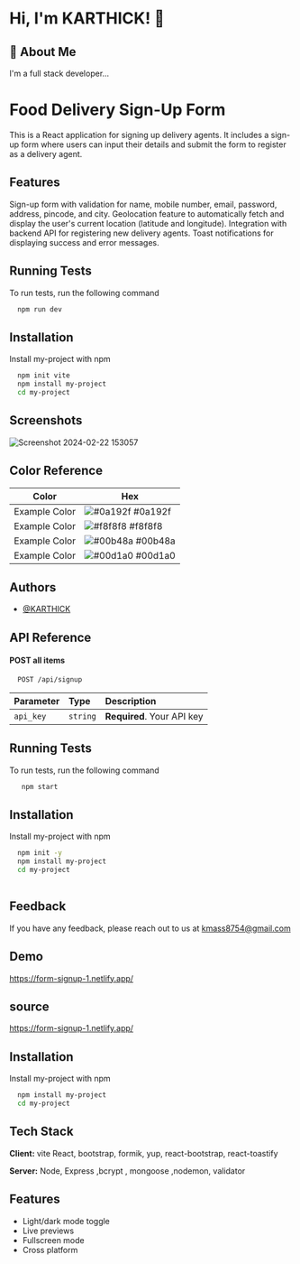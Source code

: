 # Hi, I'm KARTHICK! 👋


## 🚀 About Me

I'm a full stack developer...

# Food Delivery Sign-Up Form

This is a React application for signing up delivery agents. It includes a sign-up form where users can input their details and submit the form to register as a delivery agent.

## Features



Sign-up form with validation for name, mobile number, email, password, address, pincode, and city.
Geolocation feature to automatically fetch and display the user's current location (latitude and longitude).
Integration with backend API for registering new delivery agents.
Toast notifications for displaying success and error messages.
## Running Tests

To run tests, run the following command


```bash
  npm run dev
```
## Installation

Install my-project with npm

```bash
  npm init vite
  npm install my-project
  cd my-project
```
## Screenshots

![Screenshot 2024-02-22 153057](https://github.com/KARTHICK877/food-Sign-up-frontend/assets/133187554/efc1d051-0f45-46e1-b010-d727520888dc)
## Color Reference

| Color             | Hex                                                                |
| ----------------- | ------------------------------------------------------------------ |
| Example Color | ![#0a192f](https://via.placeholder.com/10/0a192f?text=+) #0a192f |
| Example Color | ![#f8f8f8](https://via.placeholder.com/10/f8f8f8?text=+) #f8f8f8 |
| Example Color | ![#00b48a](https://via.placeholder.com/10/00b48a?text=+) #00b48a |
| Example Color | ![#00d1a0](https://via.placeholder.com/10/00b48a?text=+) #00d1a0 |


## Authors

- [@KARTHICK](https://github.com/KARTHICK877)


## API Reference

#### POST all items

```http
  POST /api/signup
```

| Parameter | Type     | Description                |
| :-------- | :------- | :------------------------- |
| `api_key` | `string` | **Required**. Your API key |





## Running Tests

To run tests, run the following command


```bash
   npm start
```
## Installation

Install my-project with npm

```bash
  npm init -y
  npm install my-project
  cd my-project
 
```

## Feedback

If you have any feedback, please reach out to us at kmass8754@gmail.com


## Demo



https://form-signup-1.netlify.app/


## source



https://form-signup-1.netlify.app/
## Installation

Install my-project with npm

```bash
  npm install my-project
  cd my-project
```
    
## Tech Stack

**Client:** vite React, bootstrap, formik, yup, react-bootstrap, react-toastify

**Server:** Node, Express ,bcrypt , mongoose ,nodemon, validator


## Features

- Light/dark mode toggle
- Live previews
- Fullscreen mode
- Cross platform

